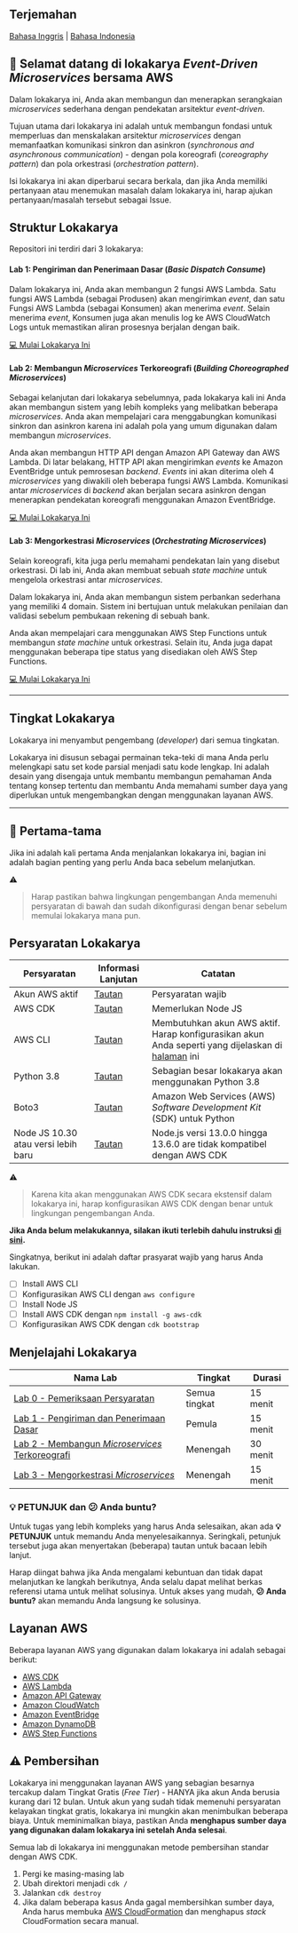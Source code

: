 ## Terjemahan
[Bahasa Inggris](README.md) | [Bahasa Indonesia](README-id.md)

## 🚀 Selamat datang di lokakarya _Event-Driven Microservices_ bersama AWS
Dalam lokakarya ini, Anda akan membangun dan menerapkan serangkaian _microservices_ sederhana dengan pendekatan arsitektur _event-driven_.

Tujuan utama dari lokakarya ini adalah untuk membangun fondasi untuk memperluas dan menskalakan arsitektur _microservices_ dengan memanfaatkan komunikasi sinkron dan asinkron (_synchronous and asynchronous communication_) - dengan pola koreografi (_coreography pattern_) dan pola orkestrasi (_orchestration pattern_).

Isi lokakarya ini akan diperbarui secara berkala, dan jika Anda memiliki pertanyaan atau menemukan masalah dalam lokakarya ini, harap ajukan pertanyaan/masalah tersebut sebagai Issue.

## Struktur Lokakarya
Repositori ini terdiri dari 3 lokakarya:

#### **Lab 1: Pengiriman dan Penerimaan Dasar (_Basic Dispatch Consume_)**
Dalam lokakarya ini, Anda akan membangun 2 fungsi AWS Lambda. Satu fungsi AWS Lambda (sebagai Produsen) akan mengirimkan _event_, dan satu Fungsi AWS Lambda (sebagai Konsumen) akan menerima _event_. Selain menerima _event_, Konsumen juga akan menulis log ke AWS CloudWatch Logs untuk memastikan aliran prosesnya berjalan dengan baik.

[💻 Mulai Lokakarya Ini](https://github.com/donnieprakoso/workshop-eventDrivenMicroservices/tree/master/1-lab-basicDispatchConsumeEvent)

#### **Lab 2: Membangun _Microservices_ Terkoreografi (_Building Choreographed Microservices_)**
Sebagai kelanjutan dari lokakarya sebelumnya, pada lokakarya kali ini Anda akan membangun sistem yang lebih kompleks yang melibatkan beberapa _microservices_. Anda akan mempelajari cara menggabungkan komunikasi sinkron dan asinkron karena ini adalah pola yang umum digunakan dalam membangun _microservices_.

Anda akan membangun HTTP API dengan Amazon API Gateway dan AWS Lambda. Di latar belakang, HTTP API akan mengirimkan _events_ ke Amazon EventBridge untuk pemrosesan _backend_. _Events_ ini akan diterima oleh 4 _microservices_ yang diwakili oleh beberapa fungsi AWS Lambda. Komunikasi antar _microservices_ di _backend_ akan berjalan secara asinkron dengan menerapkan pendekatan koreografi menggunakan Amazon EventBridge.

[💻 Mulai Lokakarya Ini](https://github.com/donnieprakoso/workshop-eventDrivenMicroservices/tree/master/2-lab-choreographMicroservices)

#### **Lab 3: Mengorkestrasi _Microservices_ (_Orchestrating Microservices_)**
Selain koreografi, kita juga perlu memahami pendekatan lain yang disebut orkestrasi. Di lab ini, Anda akan membuat sebuah _state machine_ untuk mengelola orkestrasi antar _microservices_.

Dalam lokakarya ini, Anda akan membangun sistem perbankan sederhana yang memiliki 4 domain. Sistem ini bertujuan untuk melakukan penilaian dan validasi sebelum pembukaan rekening di sebuah bank.

Anda akan mempelajari cara menggunakan AWS Step Functions untuk membangun _state machine_ untuk orkestrasi. Selain itu, Anda juga dapat menggunakan beberapa tipe status yang disediakan oleh AWS Step Functions.

[💻 Mulai Lokakarya Ini](https://github.com/donnieprakoso/workshop-eventDrivenMicroservices/tree/master/3-lab-orchestrateMicroservices)

---

## Tingkat Lokakarya
Lokakarya ini menyambut pengembang (_developer_) dari semua tingkatan.

Lokakarya ini disusun sebagai permainan teka-teki di mana Anda perlu melengkapi satu set kode parsial menjadi satu kode lengkap. Ini adalah desain yang disengaja untuk membantu membangun pemahaman Anda tentang konsep tertentu dan membantu Anda memahami sumber daya yang diperlukan untuk mengembangkan dengan menggunakan layanan AWS.

---

## 🛑 Pertama-tama
Jika ini adalah kali pertama Anda menjalankan lokakarya ini, bagian ini adalah bagian penting yang perlu Anda baca sebelum melanjutkan.

⚠️
>  Harap pastikan bahwa lingkungan pengembangan Anda memenuhi persyaratan di bawah dan sudah dikonfigurasi dengan benar sebelum memulai lokakarya mana pun.

## **Persyaratan Lokakarya**

Persyaratan | Informasi Lanjutan | Catatan
--- | --- | ---
Akun AWS aktif | [Tautan](https://aws.amazon.com/) | Persyaratan wajib
AWS CDK | [Tautan](https://aws.amazon.com/cdk/) | Memerlukan Node JS   
AWS CLI | [Tautan](https://aws.amazon.com/cli/) | Membutuhkan akun AWS aktif. Harap konfigurasikan akun Anda seperti yang dijelaskan di [halaman](https://docs.aws.amazon.com/cli/latest/userguide/cli-chap-configure.html) ini
Python 3.8 | [Tautan](https://www.python.org/downloads/release/python-380/) | Sebagian besar lokakarya akan menggunakan Python 3.8   
Boto3 | [Tautan](https://aws.amazon.com/sdk-for-python/) | Amazon Web Services (AWS) _Software Development Kit_ (SDK) untuk Python
Node JS 10.30 atau versi lebih baru | [Tautan](https://nodejs.org/en/download/current/) | Node.js versi 13.0.0 hingga 13.6.0 are tidak kompatibel dengan AWS CDK

⚠️
> Karena kita akan menggunakan AWS CDK secara ekstensif dalam lokakarya ini, harap konfigurasikan AWS CDK dengan benar untuk lingkungan pengembangan Anda. 

**Jika Anda belum melakukannya, silakan ikuti terlebih dahulu instruksi [di sini](https://docs.aws.amazon.com/cdk/latest/guide/getting_started.html).**

Singkatnya, berikut ini adalah daftar prasyarat wajib yang harus Anda lakukan.
- [ ] Install AWS CLI  
- [ ] Konfigurasikan AWS CLI dengan `aws configure`  
- [ ] Install Node JS  
- [ ] Install AWS CDK dengan `npm install -g aws-cdk`  
- [ ] Konfigurasikan AWS CDK dengan `cdk bootstrap`

## Menjelajahi Lokakarya
Nama Lab | Tingkat | Durasi
--- | --- | ---
[Lab 0 - Pemeriksaan Persyaratan](https://github.com/donnieprakoso/workshop-eventDrivenMicroservices/tree/master/0-requirements-checking) | Semua tingkat | 15 menit
[Lab 1 - Pengiriman dan Penerimaan Dasar](https://github.com/donnieprakoso/workshop-eventDrivenMicroservices/tree/master/1-lab-basicDispatchConsumeEvent) | Pemula | 15 menit
[Lab 2 - Membangun _Microservices_ Terkoreografi](https://github.com/donnieprakoso/workshop-eventDrivenMicroservices/tree/master/2-lab-choreographMicroservices) | Menengah | 30 menit
[Lab 3 - Mengorkestrasi _Microservices_](https://github.com/donnieprakoso/workshop-eventDrivenMicroservices/tree/master/3-lab-orchestrateMicroservices) | Menengah | 15 menit

### **💡 PETUNJUK** dan **😕 Anda buntu?**
Untuk tugas yang lebih kompleks yang harus Anda selesaikan, akan ada **💡 PETUNJUK** untuk memandu Anda menyelesaikannya. Seringkali, petunjuk tersebut juga akan menyertakan (beberapa) tautan untuk bacaan lebih lanjut.

Harap diingat bahwa jika Anda mengalami kebuntuan dan tidak dapat melanjutkan ke langkah berikutnya, Anda selalu dapat melihat berkas referensi utama untuk melihat solusinya. Untuk akses yang mudah, **😕 Anda buntu?** akan memandu Anda langsung ke solusinya.

## Layanan AWS
Beberapa layanan AWS yang digunakan dalam lokakarya ini adalah sebagai berikut:
- [AWS CDK](https://aws.amazon.com/cdk/)
- [AWS Lambda](https://aws.amazon.com/lambda/)
- [Amazon API Gateway](https://aws.amazon.com/api-gateway/)
- [Amazon CloudWatch](https://aws.amazon.com/cloudwatch/)
- [Amazon EventBridge](https://aws.amazon.com/eventbridge/)
- [Amazon DynamoDB](https://aws.amazon.com/dynamodb/)
- [AWS Step Functions](https://aws.amazon.com/step-functions/)

## ⚠️  Pembersihan
Lokakarya ini menggunakan layanan AWS yang sebagian besarnya tercakup dalam Tingkat Gratis (_Free Tier_) - HANYA jika akun Anda berusia kurang dari 12 bulan. Untuk akun yang sudah tidak memenuhi persyaratan kelayakan tingkat gratis, lokakarya ini mungkin akan menimbulkan beberapa biaya. Untuk meminimalkan biaya, pastikan Anda **menghapus sumber daya yang digunakan dalam lokakarya ini setelah Anda selesai**.

Semua lab di lokakarya ini menggunakan metode pembersihan standar dengan AWS CDK.
1. Pergi ke masing-masing lab
2. Ubah direktori menjadi `cdk /`
3. Jalankan `cdk destroy`
4. Jika dalam beberapa kasus Anda gagal membersihkan sumber daya, Anda harus membuka [AWS CloudFormation](https://console.aws.amazon.com/cloudformation/) dan menghapus _stack_ CloudFormation secara manual.